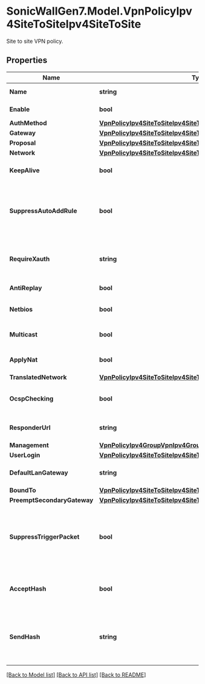 # SonicWallGen7.Model.VpnPolicyIpv4SiteToSiteIpv4SiteToSite
Site to site VPN policy.

## Properties

Name | Type | Description | Notes
------------ | ------------- | ------------- | -------------
**Name** | **string** | Policy name. | 
**Enable** | **bool** | Enable VPN policy. | [optional] 
**AuthMethod** | [**VpnPolicyIpv4SiteToSiteIpv4SiteToSiteAuthMethod**](VpnPolicyIpv4SiteToSiteIpv4SiteToSiteAuthMethod.md) |  | [optional] 
**Gateway** | [**VpnPolicyIpv4SiteToSiteIpv4SiteToSiteGateway**](VpnPolicyIpv4SiteToSiteIpv4SiteToSiteGateway.md) |  | [optional] 
**Proposal** | [**VpnPolicyIpv4SiteToSiteIpv4SiteToSiteProposal**](VpnPolicyIpv4SiteToSiteIpv4SiteToSiteProposal.md) |  | [optional] 
**Network** | [**VpnPolicyIpv4SiteToSiteIpv4SiteToSiteNetwork**](VpnPolicyIpv4SiteToSiteIpv4SiteToSiteNetwork.md) |  | [optional] 
**KeepAlive** | **bool** | Enable VPN policy keep alive. | [optional] 
**SuppressAutoAddRule** | **bool** | Enable suppress automatic access rules creation for VPN policy. | [optional] 
**RequireXauth** | **string** | Enable XAUTH checking for VPN policy. | [optional] 
**AntiReplay** | **bool** | Enable anti replay. | [optional] 
**Netbios** | **bool** | Enable VPN policy NetBIOS. | [optional] 
**Multicast** | **bool** | Enable VPN policy multicast. | [optional] 
**ApplyNat** | **bool** | Enable apply NAT policies. | [optional] 
**TranslatedNetwork** | [**VpnPolicyIpv4SiteToSiteIpv4SiteToSiteTranslatedNetwork**](VpnPolicyIpv4SiteToSiteIpv4SiteToSiteTranslatedNetwork.md) |  | [optional] 
**OcspChecking** | **bool** | Enable and configure OCSP checking. | [optional] 
**ResponderUrl** | **string** | OCSP responder URL. | [optional] 
**Management** | [**VpnPolicyIpv4GroupVpnIpv4GroupVpnManagement**](VpnPolicyIpv4GroupVpnIpv4GroupVpnManagement.md) |  | [optional] 
**UserLogin** | [**VpnPolicyIpv4SiteToSiteIpv4SiteToSiteUserLogin**](VpnPolicyIpv4SiteToSiteIpv4SiteToSiteUserLogin.md) |  | [optional] 
**DefaultLanGateway** | **string** | Configure LAN default gateway. | [optional] 
**BoundTo** | [**VpnPolicyIpv4SiteToSiteIpv4SiteToSiteBoundTo**](VpnPolicyIpv4SiteToSiteIpv4SiteToSiteBoundTo.md) |  | [optional] 
**PreemptSecondaryGateway** | [**VpnPolicyIpv4SiteToSiteIpv4SiteToSitePreemptSecondaryGateway**](VpnPolicyIpv4SiteToSiteIpv4SiteToSitePreemptSecondaryGateway.md) |  | [optional] 
**SuppressTriggerPacket** | **bool** | Do not send trigger packet during IKE SA negotiation for IKEv2. | [optional] 
**AcceptHash** | **bool** | Accept hash &amp; URL certificate type for IKEv2. | [optional] 
**SendHash** | **string** | Enable send hash &amp; URL certificate type for IKEv2 and specify url. | [optional] 

[[Back to Model list]](../README.md#documentation-for-models) [[Back to API list]](../README.md#documentation-for-api-endpoints) [[Back to README]](../README.md)

